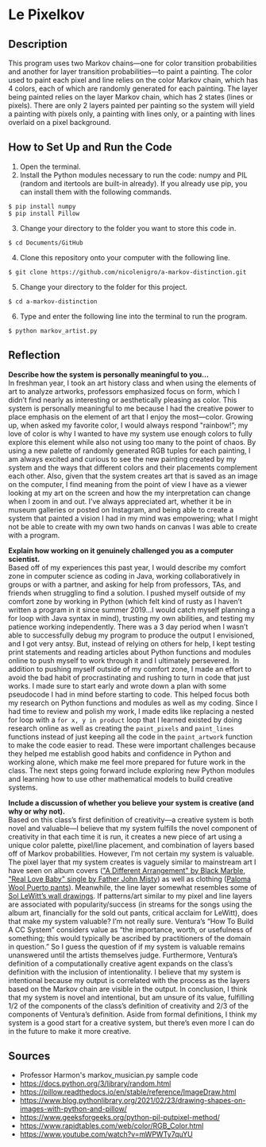 # Le Pixelkov

## Description
This program uses two Markov chains—one for color transition probabilities and another for layer transition probabilities—to paint a painting. The color used to paint each pixel and line relies on the color Markov chain, which has 4 colors, each of which are randomly generated for each painting. The layer being painted relies on the layer Markov chain, which has 2 states (lines or pixels). There are only 2 layers painted per painting so the system will yield a painting with pixels only, a painting with lines only, or a painting with lines overlaid on a pixel background.

## How to Set Up and Run the Code
1. Open the terminal.
2. Install the Python modules necessary to run the code: numpy and PIL (random and itertools are built-in already). If you already use pip, you can install them with the following commands.  
```
$ pip install numpy  
$ pip install Pillow
```
3. Change your directory to the folder you want to store this code in.  
```
$ cd Documents/GitHub
```
4. Clone this repository onto your computer with the following line.  
```
$ git clone https://github.com/nicolenigro/a-markov-distinction.git
```
5. Change your directory to the folder for this project.  
```
$ cd a-markov-distinction
```
6. Type and enter the following line into the terminal to run the program.  
```
$ python markov_artist.py
```

## Reflection
**Describe how the system is personally meaningful to you…**  
In freshman year, I took an art history class and when using the elements of art to analyze artworks, professors emphasized focus on form, which I didn’t find nearly as interesting or aesthetically pleasing as color. This system is personally meaningful to me because I had the creative power to place emphasis on the element of art that I enjoy the most—color. Growing up, when asked my favorite color, I would always respond "rainbow!”; my love of color is why I wanted to have my system use enough colors to fully explore this element while also not using too many to the point of chaos. By using a new palette of randomly generated RGB tuples for each painting, I am always excited and curious to see the new painting created by my system and the ways that different colors and their placements complement each other. Also, given that the system creates art that is saved as an image on the computer, I find meaning from the point of view I have as a viewer looking at my art on the screen and how the my interpretation can change when I zoom in and out. I’ve always appreciated art, whether it be in museum galleries or posted on Instagram, and being able to create a system that painted a vision I had in my mind was empowering; what I might not be able to create with my own two hands on canvas I was able to create with a program.

**Explain how working on it genuinely challenged you as a computer scientist.**  
Based off of my experiences this past year, I would describe my comfort zone in computer science as coding in Java, working collaboratively in groups or with a partner, and asking for help from professors, TAs, and friends when struggling to find a solution. I pushed myself outside of my comfort zone by working in Python (which felt kind of rusty as I haven’t written a program in it since summer 2019…I would catch myself planning a for loop with Java syntax in mind), trusting my own abilities, and testing my patience working independently. There was a 3 day period when I wasn’t able to successfully debug my program to produce the output I envisioned, and I got very antsy. But, instead of relying on others for help, I kept testing print statements and reading articles about Python functions and modules online to push myself to work through it and I ultimately persevered. In addition to pushing myself outside of my comfort zone, I made an effort to avoid the bad habit of procrastinating and rushing to turn in code that just works. I made sure to start early and wrote down a plan with some pseudocode I had in mind before starting to code. This helped focus both my research on Python functions and modules as well as my coding. Since I had time to review and polish my work, I made edits like replacing a nested for loop with a `for x, y in product` loop that I learned existed by doing research online as well as creating the `paint_pixels` and `paint_lines` functions instead of just keeping all the code in the `paint_artwork` function to make the code easier to read. These were important challenges because they helped me establish good habits and confidence in Python and working alone, which make me feel more prepared for future work in the class. The next steps going forward include exploring new Python modules and learning how to use other mathematical models to build creative systems.

**Include a discussion of whether you believe your system is creative (and why or why not).**  
Based on this class’s first definition of creativity—a creative system is both novel and valuable—I believe that my system fulfills the novel component of creativity in that each time it is run, it creates a new piece of art using a unique color palette, pixel/line placement, and combination of layers based off of Markov probabilities. However, I’m not certain my system is valuable. The pixel layer that my system creates is vaguely similar to mainstream art I have seen on album covers (["A Different Arrangement" by Black Marble](http://images.genius.com/5731bdda8a5e9407c8d29bd5275cb39d.1000x1000x1.jpg), ["Real Love Baby" single by Father John Misty](https://media.pitchfork.com/photos/5929f6440c2bba1b7de038d6/1:1/w_500/691e31e5.jpg)) as well as clothing ([Paloma Wool Puerto pants](https://cdn.shopify.com/s/files/1/0412/0952/8474/products/puerto-elastic-high-waist-knitted-pants-black-01_912x.jpg?v=1602859144)). Meanwhile, the line layer somewhat resembles some of [Sol LeWitt’s wall drawings](https://i.pinimg.com/originals/30/12/25/3012252ef6cb598bc4660554e5c7a6ae.jpg). If patterns/art similar to my pixel and line layers are associated with popularity/success (in streams for the songs using the album art, financially for the sold out pants, critical acclaim for LeWitt), does that make my system valuable? I’m not really sure. Ventura’s “How To Build A CC System” considers value as “the importance, worth, or usefulness of something; this would typically be ascribed by practitioners of the domain in question.” So I guess the question of if my system is valuable remains unanswered until the artists themselves judge. Furthermore, Ventura’s definition of a computationally creative agent expands on the class’s definition with the inclusion of intentionality. I believe that my system is intentional because my output is correlated with the process as the layers based on the Markov chain are visible in the output. In conclusion, I think that my system is novel and intentional, but am unsure of its value, fulfilling 1/2 of the components of the class’s definition of creativity and 2/3 of the components of Ventura’s definition. Aside from formal definitions, I think my system is a good start for a creative system, but there’s even more I can do in the future to make it more creative.


## Sources
* Professor Harmon's markov_musician.py sample code
* https://docs.python.org/3/library/random.html
* https://pillow.readthedocs.io/en/stable/reference/ImageDraw.html
* https://www.blog.pythonlibrary.org/2021/02/23/drawing-shapes-on-images-with-python-and-pillow/
* https://www.geeksforgeeks.org/python-pil-putpixel-method/
* https://www.rapidtables.com/web/color/RGB_Color.html
* https://www.youtube.com/watch?v=mWPWTy7quYU
